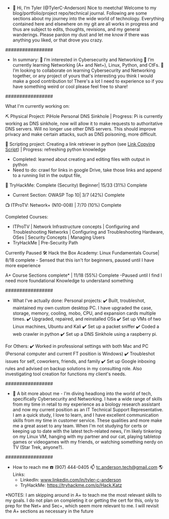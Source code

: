 - 👋 Hi, I’m Tyler (@TylerC-Anderson)
Nice to meetcha! Welcome to my blog/portfolio/project repo/technical journal. Following are some sections about my journey into the wide world of technology. Everything contained here and elsewhere on my git are all works in progress and thus are subject to edits, thoughts, revisions, and my general wanderings. Please pardon my dust and let me know if there was anything you liked, or that drove you crazy.


#################

- In summary:
👀 I’m interested in Cybersecurity and Networking
🌱 I’m currently learning Networking (A+ and Net+), Linux, Python, and CtFs.
💞️ I’m looking to collaborate on learning Cybersecurity and Networking together, or any project of yours that's interesting you think I would make a good contribution to! There's a lot I need to experience so if you have something weird or cool please feel free to share!

#################

What I'm currently working on:

⛏️ Physical Project:       PiHole Personal DNS Sinkhole | Progress: Pi is currently working as DNS sinkhole, now will allow it to make requests to authoritative DNS servers. Will no
                                                                      longer use other DNS servers. This should improve privacy and make certain attacks, such as DNS poisoning, more difficult.

📜 Scripting project:      Creating a link retriever in python (see [Link Copying Script](https://github.com/TylerC-Anderson/Link-copying-script)) | Progress: refreshing python knowledge
  - Completed:  learned about creating and editing files with output in python
  - Need to do: crawl for links in google Drive, take those links and append to a running list in the output file,

👾 TryHackMe:             Complete (Security) Beginner| 15/33 (31%) Complete 
  - Current Section: OWASP Top 10| 3/7 (42%) Complete
  
📺 ITProTV:               Network+ (N10-008)          | 7/70 (10%) Complete

Completed Courses:
  - ITProTV 
        | Network Infrastructure concepts
        | Configuring and Troubleshooting Networks
        | Configuring and Troubleshooting Hardware, OSes
        | Security Concepts
        | Managing Users
  - TryHackMe
        | Pre-Security Path

Currently Paused
🛠 Hack the Box Academy:   Linux Fundamentals Course| 8/18 complete - Sensed that this isn't for beginners,
                                                                      paused until I have more experience

A+ Course Sections complete* | 11/18 (55%) Complete
  -Paused until I find I need more foundational Knowledge to understand something

#################

- What I've actually done:
Personal projects:
✔️ Built, troubleshot, maintained my own custom desktop PC. I have upgraded the case, storage, memory, cooling, mobo, CPU, and expansion cards multiple times.
✔️ Upgraded, repaired, and reinstalled OSs
✔️ Set up VMs of two Linux machines, Ubuntu and Kali
✔️ Set up a packet sniffer
✔️ Coded a web crawler in python
✔️ Set up a DNS Sinkhole using a raspberry pi.

For Others:
✔️ Worked in professional settings with both Mac and PC (Personal computer and current FT position is Windows)
✔️ Troubleshot issues for self, coworkers, friends, and family
✔️ Set up Google inboxing rules and advised on backup solutions in my consulting role. Also investigating tool creation for functions my client's needs.

#################

- 🖖 A bit more about me - 
I'm diving headlong into the world of tech, specifically Cybersecurity and Networking. I have a wide range of skills from my time in retail to my experience as a biology research assistant and now my current position as an IT Technical Support Representative. I am a quick study, I love to learn, and I have excellent communication skills from my time in customer service. These qualities and more make me a great asset to any team. When I'm not studying for certs or keeping up to date with the latest tech-related news, I'm likely tinkering on my Linux VM, hanging with my partner and our cat, playing tabletop games or videogames with my friends, or watching something nerdy on TV (Star Trek, anyone?).


#################

- How to reach me 
☎️ (907) 444-0405
📫 tc.anderson.tech@gmail.com
🌎 Links: 
    - LinkedIn: www.linkedin.com/in/tyler-c-anderson
    - TryHackMe: https://tryhackme.com/p/Hack.Katz


*NOTES: I am skipping around in A+ to teach me the most relevant skills to my goals. I do not plan on completing it or getting the cert for this, only to prep for the Net+ and Sec+, which seem more relevant to me. I will revisit the A+ sections as necessary in the future

<!---
TylerC-Anderson/TylerC-Anderson is a ✨ special ✨ repository because its `README.md` (this file) appears on your GitHub profile.
You can click the Preview link to take a look at your changes.
--->
